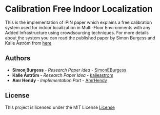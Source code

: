 # Calibration Free Indoor Localization
This is the implementation of IPIN paper which explains a free calibration system used for indoor localization in Multi-Floor Environments with any Added Infrastructure using crowdsourcing techniques.
For more details about the system you can read the published paper by Simon Burgess and Kalle Åström from [here](https://ieeexplore.ieee.org/document/7743653/)

## Authors
* **Simon Burgess** - *Research Paper Idea* -  [SimonEBurgess](https://github.com/SimonEBurgess)
* **Kalle Åström** - *Research Paper Idea* -  [kalleastrom](https://github.com/kalleastrom)
* **Amr Hendy** - *Implementation Part* -  [AmrHendy](https://github.com/AmrHendy)

## License
This project is licensed under the MIT License [License](https://github.com/AmrHendy/calibration-free-indoor-localization/blob/master/LICENSE)


